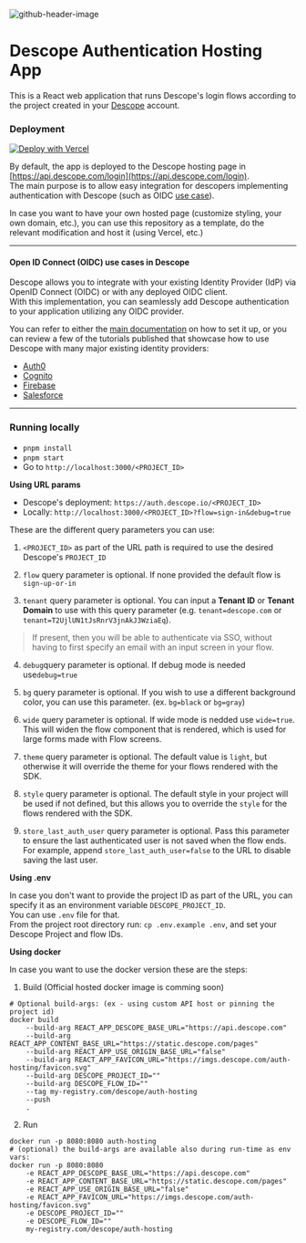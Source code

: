 ![github-header-image](https://github.com/descope/.github/assets/32936811/d904d37e-e3fa-4331-9f10-2880bb708f64)

# Descope Authentication Hosting App

This is a React web application that runs Descope's login flows according to the project created in your [Descope](https://app.descope.com) account.

### Deployment

[![Deploy with Vercel](https://vercel.com/button)](https://vercel.com/new/clone?repository-url=https%3A%2F%2Fgithub.com%2Fdescope%2Fauth-hosting&env=DESCOPE_PROJECT_ID&demo-title=Descope%20Hosted%20Auth%20Page&demo-description=https%3A%2F%2Fgithub.com%2Fdescope%2Fauth-hosting%2F%23readme&demo-url=https%3A%2F%2Fapi.descope.com%2Flogin)

By default, the app is deployed to the Descope hosting page in [https://api.descope.com/login](https://api.descope.com/login).  
The main purpose is to allow easy integration for descopers implementing authentication with Descope (such as OIDC [use case](#open-id-connect-oidc-use-cases-in-descope)).

In case you want to have your own hosted page (customize styling, your own domain, etc.), you can use this repository as a template, do the relevant modification and host it (using Vercel, etc.)

---

#### Open ID Connect (OIDC) use cases in Descope

Descope allows you to integrate with your existing Identity Provider (IdP) via OpenID Connect (OIDC) or with any deployed OIDC client.  
With this implementation, you can seamlessly add Descope authentication to your application utilizing any OIDC provider.

You can refer to either the [main documentation](https://docs.descope.com/customize/auth/oidc) on how to set it up, or you can review a few of the tutorials published that showcase how to use Descope with many major existing identity providers:

- [Auth0](https://docs.descope.com/knowledgebase/sso/auth0oidc)
- [Cognito](https://docs.descope.com/knowledgebase/sso/cognitooidc)
- [Firebase](https://www.descope.com/blog/post/passkeys-firebase-oidc)
- [Salesforce](https://www.descope.com/blog/post/sso-auth-salesforce)

---

### Running locally

- `pnpm install`
- `pnpm start`
- Go to `http://localhost:3000/<PROJECT_ID>`

**Using URL params**

- Descope's deployment: `https://auth.descope.io/<PROJECT_ID>`
- Locally: `http://localhost:3000/<PROJECT_ID>?flow=sign-in&debug=true`

These are the different query parameters you can use:

1. `<PROJECT_ID>` as part of the URL path is required to use the desired Descope's `PROJECT_ID`

2. `flow` query parameter is optional. If none provided the default flow is `sign-up-or-in`

3. `tenant` query parameter is optional. You can input a **Tenant ID** or **Tenant Domain** to use with this query parameter (e.g. `tenant=descope.com` or `tenant=T2UjlUN1tJsRnrV3jnAkJ3WziaEq`).

> If present, then you will be able to authenticate via SSO, without having to first specify an email with an input screen in your flow.

4. `debug`query parameter is optional. If debug mode is needed use`debug=true`

5. `bg` query parameter is optional. If you wish to use a different background color, you can use this parameter. (ex. `bg=black` or `bg=gray`)

6. `wide` query parameter is optional. If wide mode is nedded use `wide=true`. This will widen the flow component that is rendered, which is used for large forms made with Flow screens.

7. `theme` query parameter is optional. The default value is `light`, but otherwise it will override the theme for your flows rendered with the SDK.

8. `style` query parameter is optional. The default style in your project will be used if not defined, but this allows you to override the `style` for the flows rendered with the SDK.

9. `store_last_auth_user` query parameter is optional. Pass this parameter to ensure the last authenticated user is not saved when the flow ends. For example, append `store_last_auth_user=false` to the URL to disable saving the last user.

**Using .env**

In case you don't want to provide the project ID as part of the URL, you can specify it as an environment variable `DESCOPE_PROJECT_ID`.  
You can use `.env` file for that.  
From the project root directory run: `cp .env.example .env`, and set your Descope Project and flow IDs.

**Using docker**

In case you want to use the docker version these are the steps:

1. Build (Official hosted docker image is comming soon)

```(bash)
# Optional build-args: (ex - using custom API host or pinning the project id)
docker build
	--build-arg REACT_APP_DESCOPE_BASE_URL="https://api.descope.com"
	--build-arg REACT_APP_CONTENT_BASE_URL="https://static.descope.com/pages"
	--build-arg REACT_APP_USE_ORIGIN_BASE_URL="false"
	--build-arg REACT_APP_FAVICON_URL="https://imgs.descope.com/auth-hosting/favicon.svg"
	--build-arg DESCOPE_PROJECT_ID=""
	--build-arg DESCOPE_FLOW_ID=""
	--tag my-registry.com/descope/auth-hosting
	--push
	.
```

2. Run

```(bash)
docker run -p 8080:8080 auth-hosting
# (optional) the build-args are available also during run-time as env vars:
docker run -p 8080:8080
	-e REACT_APP_DESCOPE_BASE_URL="https://api.descope.com"
	-e REACT_APP_CONTENT_BASE_URL="https://static.descope.com/pages"
	-e REACT_APP_USE_ORIGIN_BASE_URL="false"
	-e REACT_APP_FAVICON_URL="https://imgs.descope.com/auth-hosting/favicon.svg"
	-e DESCOPE_PROJECT_ID=""
	-e DESCOPE_FLOW_ID=""
	my-registry.com/descope/auth-hosting
```
